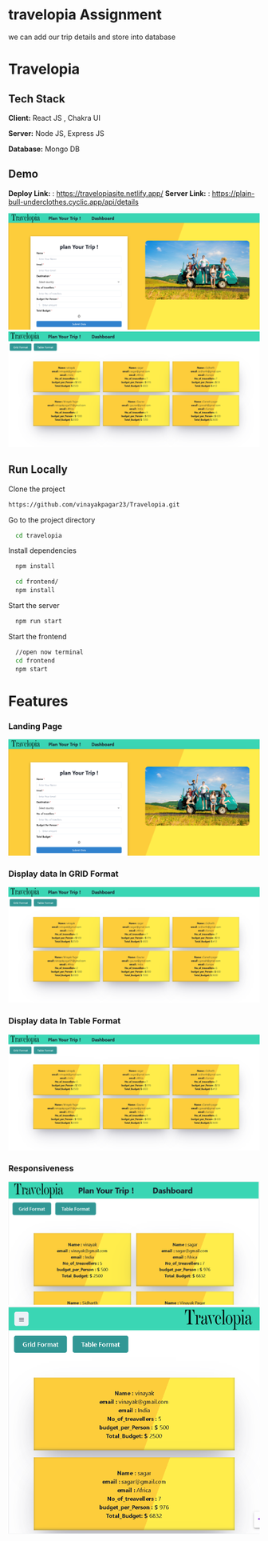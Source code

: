 # travelopia Assignment
we can add our trip details and store into database
# Travelopia

## Tech Stack

**Client:** React JS , Chakra UI

**Server:** Node JS, Express JS

**Database:** Mongo DB
  
## Demo

**Deploy Link:** :  https://travelopiasite.netlify.app/
**Server Link:** : https://plain-bull-underclothes.cyclic.app/api/details

![](https://github.com/vinayakpagar23/Travelopia/blob/main/photos/landingpage.png)
![](https://github.com/vinayakpagar23/Travelopia/blob/main/photos/gridpagelatest.png)
## Run Locally

Clone the project

```bash
https://github.com/vinayakpagar23/Travelopia.git
```

Go to the project directory

```bash
  cd travelopia
```

Install dependencies

```bash
  npm install
```

```bash
  cd frontend/
  npm install
```

Start the server

```bash
  npm run start
```
Start the frontend

```bash
  //open now terminal
  cd frontend
  npm start
```

  
# Features

### Landing Page
![](https://github.com/vinayakpagar23/Travelopia/blob/main/photos/landingpage.png)
### Display data In GRID Format
![](https://github.com/vinayakpagar23/Travelopia/blob/main/photos/gridpagelatest.png)
### Display data In Table Format
![](https://github.com/vinayakpagar23/Travelopia/blob/main/photos/gridpagelatest.png)
### Responsiveness
![](https://github.com/vinayakpagar23/Travelopia/blob/main/photos/responsivegrid.png)
![](https://github.com/vinayakpagar23/Travelopia/blob/main/photos/responsivegrid2.png)





